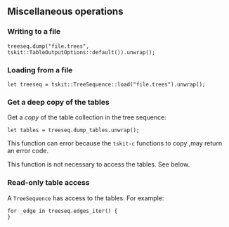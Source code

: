 ## Miscellaneous operations

### Writing to a file

```rust, noplayground, ignore
treeseq.dump("file.trees", tskit::TableOutputOptions::default()).unwrap();
```

### Loading from a file

```rust, noplayground, ignore
let treeseq = tskit::TreeSequence::load("file.trees").unwrap();
```

### Get a deep copy of the tables

Get a *copy* of the table collection in the tree sequence:

```rust, noplayground, ignore
let tables = treeseq.dump_tables.unwrap();
```

This function can error because the `tskit-c` functions to copy ,may return an error code.

This function is not necessary to access the tables.
See below.

### Read-only table access

A `TreeSequence` has access to the tables.
For example:

```rust, noplayground, ignore
for _edge in treeseq.edges_iter() {
}
```


